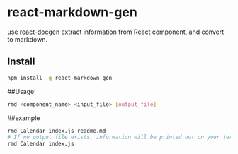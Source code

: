 # react-markdown-gen
use [react-docgen](https://github.com/reactjs/react-docgen/) extract information from React component, and convert to markdown.

## Install

```sh
npm install -g react-markdown-gen
```

##Usage: 
```sh
rmd <component_name> <input_file> [output_file]
```

##example
```sh
rmd Calendar index.js readme.md
# If no output file exists, information will be printed out on your terminal.
rmd Calendar index.js
```

